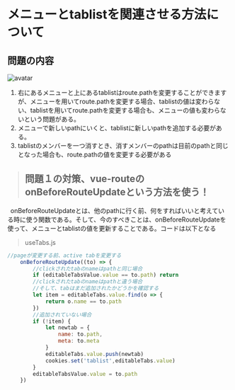 # メニューとtablistを関連させる方法について
## 問題の内容
![avatar](./imgs/2.png)
1. 右にあるメニューと上にあるtablistはroute.pathを変更することができますが、メニューを用いてroute.pathを変更する場合、tablistの値は変わらない、tablistを用いてroute.pathを変更する場合も、メニューの値も変わらないという問題がある。
2. メニューで新しいpathにいくと、tablistに新しいpathを追加する必要がある。
3. tablistのメンバーを一つ消すとき、消すメンバーのpathは目前のpathと同じとなった場合も、route.pathの値を変更する必要がある
> ## 問題１の対策、vue-routeのonBeforeRouteUpdateという方法を使う！
&ensp;onBeforeRouteUpdateとは、他のpathに行く前、何をすればいいと考えている時に使う関数である。そして、今のすべきことは、onBeforeRouteUpdateを使って、メニューとtablistの値を更新することである。コードは以下となる
> useTabs.js

```javascript
//pageが変更する前、active tabを変更する
    onBeforeRouteUpdate((to) => {
        //clickされたtabのnameはpathと同じ場合
        if (editableTabsValue.value == to.path) return
        //clickされたtabのnameはpathと違う場合
        //そして、tabはまだ追加されたかどうかを確認する
        let item = editableTabs.value.find(o => {
            return o.name == to.path
        })
        //追加されていない場合
        if (!item) {
            let newtab = {
                name: to.path,
                meta: to.meta
            }
            editableTabs.value.push(newtab)
            cookies.set('tablist',editableTabs.value)
        }
        editableTabsValue.value = to.path
    })
```